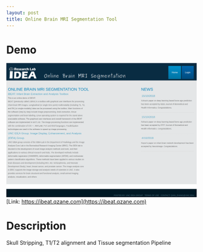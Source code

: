 ```yaml
---
layout: post
title: Online Brain MRI Segmentation Tool
---
```


# Demo
![Demo](/images/20181111-Ibeat-online.png "Demo")  <br>
[Link: https://ibeat.qzane.com](https://ibeat.qzane.com) <br>

# Description 
Skull Stripping, T1/T2 alignment and Tissue segmentation Pipeline

